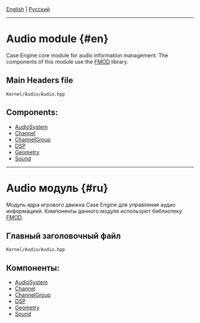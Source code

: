 [English](#en) | [Русский](#ru)

---
# Audio module {#en}

Case Engine core module for audio information management. The components of this module use the [FMOD](https://www.fmod.com) library.

## Main Headers file
```Kernel/Audio/Audio.hpp```

## Components:
- [AudioSystem](AudioSystem/HowToUse.md)
- [Channel](Channel/HowToUse.md)
- [ChannelGroup](ChannelGroup/HowToUse.md)
- [DSP](DSP/HowToUse.md)
- [Geometry](Geometry/HowToUse.md)
- [Sound](Sound/HowToUse.md)

---

# Audio модуль {#ru}

Модуль ядра игрового движка Case Engine для управления аудио информацией. Компоненты данного модуля используют библиотеку [FMOD](https://www.fmod.com).

## Главный заголовочный файл
```Kernel/Audio/Audio.hpp```

## Компоненты:
- [AudioSystem](AudioSystem/HowToUse.md)
- [Channel](Channel/HowToUse.md)
- [ChannelGroup](ChannelGroup/HowToUse.md)
- [DSP](DSP/HowToUse.md)
- [Geometry](Geometry/HowToUse.md)
- [Sound](Sound/HowToUse.md)
